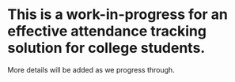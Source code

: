 # This is a work-in-progress for an effective attendance tracking solution for college students.

More details will be added as we progress through.
